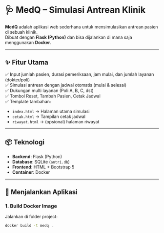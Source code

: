 # 🩺 MedQ – Simulasi Antrean Klinik

**MedQ** adalah aplikasi web sederhana untuk mensimulasikan antrean pasien di sebuah klinik.  
Dibuat dengan **Flask (Python)** dan bisa dijalankan di mana saja menggunakan **Docker**.

---

## ✨ Fitur Utama
✅ Input jumlah pasien, durasi pemeriksaan, jam mulai, dan jumlah layanan (dokter/poli)  
✅ Simulasi antrean dengan jadwal otomatis (mulai & selesai)  
✅ Dukungan multi layanan (Poli A, B, C, dst)  
✅ Tombol Reset, Tambah Pasien, Cetak Jadwal  
✅ Template tambahan:
- `index.html` → Halaman utama simulasi
- `cetak.html` → Tampilan cetak jadwal
- `riwayat.html` → (opsional) halaman riwayat

---

## 📦 Teknologi
- **Backend**: Flask (Python)
- **Database**: SQLite (`antri.db`)
- **Frontend**: HTML + Bootstrap 5
- **Container**: Docker

---

## 🚀 Menjalankan Aplikasi

### 1. Build Docker Image
Jalankan di folder project:
```bash
docker build -t medq .
